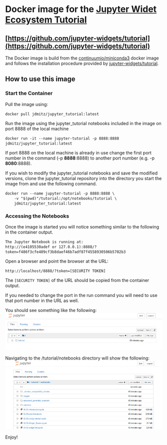 # Docker image for the [Jupyter Widet Ecosystem Tutorial](https://github.com/jupyter-widgets/tutorial)
## [https://github.com/jupyter-widgets/tutorial](https://github.com/jupyter-widgets/tutorial)
The Docker image is build from the [continuumio/miniconda3](https://hub.docker.com/r/continuumio/miniconda3/) docker image and follows the installation procedure provided by [jupyter-widgets/tutorial](https://github.com/jupyter-widgets/tutorial).
## How to use this image
### Start the Container
Pull the image using:
```
docker pull jdmitz/jupyter_tutorial:latest
```
Run the image using the jupyter_tutorial notebooks included in the image on port 8888 of the local machine
```
docker run -it --name jupyter-tutorial -p 8888:8888 jdmitz/jupyter_tutorial:latest
```
If port 8888 on the local machine is already in use change the first port number in the command (-p <strong>8888</strong>:8888) to another port number (e.g. -p <strong>8080</strong>:8888).

If you wish to modify the jupyter_tutorial notebooks and save the modified versions, clone the jupyter_tutorial repository into the directory you start the image from and use the following command.
```
docker run --name jupyter-tutorial -p 8888:8888 \
    -v "$(pwd)"/tutorial:/opt/notebooks/tutorial \
    jdmitz/jupyter_tutorial:latest
```
### Accessing the Notebooks
Once the image is started you will notice something similar to the following in the container output.
```
The Jupyter Notebook is running at:
http://(e4105530adef or 127.0.0.1):8888/?token=f486f3cfe409cf3b8daef46b7adf87f4558930506b5702b3
```
Open a browser and point the browser at the URL:
```
http://localhost/8888/?token=[SECURITY TOKEN]
```
The ```[SECURITY TOKEN]``` of the URL should be copied from the container output.

If you needed to change the port in the run command you will need to use that port number in the URL as well.

You should see something like the following:
![Root of Tutorial Directory](tutorialroot.png)

Navigating to the /tutorial/notebooks directory will show the following:
![/tutorial/notebooks directory](notebooks.png)

Enjoy!
